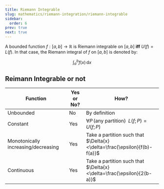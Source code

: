 ```yaml
---
title: Riemann Integrable
slug: mathematics/riemann-integration/riemann-integrable
sidebar:
  order: 6
prev: true
next: true
---
```


A bounded function $f:[a,b]\rightarrow\mathbb{R}$ is Riemann integrable on
$[a,b]$ **iff** $U(f)=L(f)$. In that case, the Riemann integral of $f$ on
$[a,b]$ is denoted by:

```math
\int_{a}^{b}{f(x)\,\text{d}x}
```

## Reimann Integrable or not

| Function                            | Yes or No? | How?                                                                     |
| ----------------------------------- | ---------- | ------------------------------------------------------------------------ |
| Unbounded                           | No         | By definition                                                            |
| Constant                            | Yes        | $\forall P\,\text{(any partition)}\;\; L(f;P)=U(f;P)$                    |
| Monotonically increasing/decreasing | Yes        | Take a partition such that $\Delta{x}<\delta=\frac{\epsilon}{f(b)-f(a)}$ |
| Continuous                          | Yes        | Take a partition such that $\Delta{x}<\delta=\frac{\epsilon}{2(b-a)}$    |
